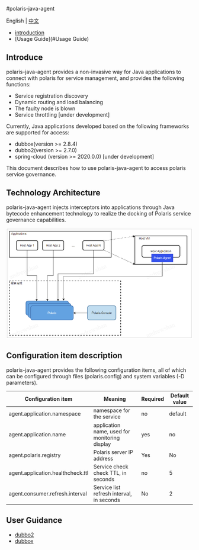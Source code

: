#polaris-java-agent

English | [中文](./README-zh.md)

- [introduction](#introduction)
- [Usage Guide](#Usage Guide)

## Introduce

polaris-java-agent provides a non-invasive way for Java applications to connect with polaris for service management, and provides the following functions:

- Service registration discovery
- Dynamic routing and load balancing
- The faulty node is blown
- Service throttling [under development]

Currently, Java applications developed based on the following frameworks are supported for access:

- dubbox(version >= 2.8.4)
- dubbo2(version >= 2.7.0)
- spring-cloud (version >= 2020.0.0) [under development]

This document describes how to use polaris-java-agent to access polaris service governance.

## Technology Architecture

polaris-java-agent injects interceptors into applications through Java bytecode enhancement technology to realize the docking of Polaris service governance capabilities.

![](pic/arch.png)

## Configuration item description

polaris-java-agent provides the following configuration items, all of which can be configured through files (polaris.config) and system variables (-D parameters).

| Configuration item | Meaning | Required | Default value |
| --------------------------------- | ------------------------ | -------- | ------- |
| agent.application.namespace | namespace for the service | no | default |
| agent.application.name | application name, used for monitoring display | yes | no |
| agent.polaris.registry | Polaris server IP address | Yes | No |
| agent.application.healthcheck.ttl | Service check check TTL, in seconds | no | 5 |
| agent.consumer.refresh.interval | Service list refresh interval, in seconds | No | 2 |

## User Guidance

- [dubbo2](./polaris-agent-examples/dubbo2/README.md)
- [dubbox](./polaris-agent-examples/dubbox/README.md)